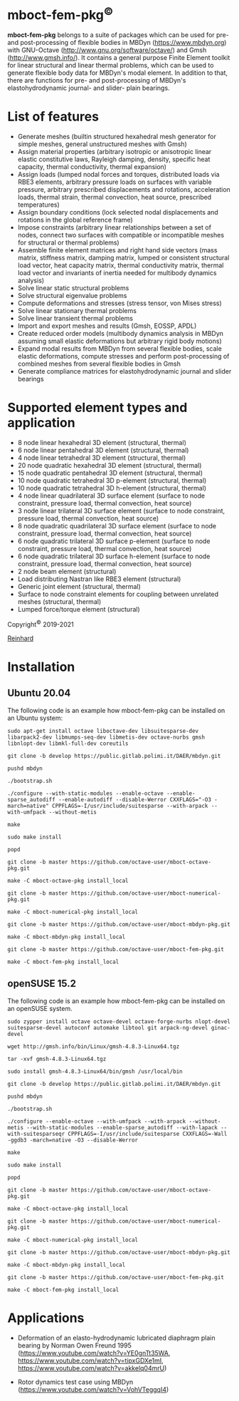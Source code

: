 # mboct-fem-pkg<sup>&copy;</sup>
**mboct-fem-pkg** belongs to a suite of packages which can be used for pre- and post-processing of flexible bodies in MBDyn (https://www.mbdyn.org) with GNU-Octave (http://www.gnu.org/software/octave/) and Gmsh (http://www.gmsh.info/).
It contains a general purpose Finite Element toolkit for linear structural and linear thermal problems, which can be used to generate flexible body data for MBDyn's modal element. 
In addition to that, there are functions for pre- and post-processing of MBDyn's elastohydrodynamic journal- and slider- plain bearings.

# List of features
  - Generate meshes (builtin structured hexahedral mesh generator for simple meshes, general unstructured meshes with Gmsh)
  - Assign material properties (arbitrary isotropic or anisotropic linear elastic constitutive laws, Rayleigh damping, density, specific heat capacity, thermal conductivity, thermal expansion)
  - Assign loads (lumped nodal forces and torques, distributed loads via RBE3 elements, arbitrary pressure loads on surfaces with variable pressure, arbitrary prescribed displacements and rotations, acceleration loads, thermal strain, thermal convection, heat source, prescribed temperatures)
  - Assign boundary conditions (lock selected nodal displacements and rotations in the global reference frame)
  - Impose constraints (arbitrary linear relationships between a set of nodes, connect two surfaces with compatible or incompatible meshes for structural or thermal problems)
  - Assemble finite element matrices and right hand side vectors (mass matrix, stiffness matrix, damping matrix, lumped or consistent structural load vector, heat capacity matrix, thermal conductivity matrix, thermal load vector and invariants of inertia needed for multibody dynamics analysis)
  - Solve linear static structural problems
  - Solve structural eigenvalue problems
  - Compute deformations and stresses (stress tensor, von Mises stress)
  - Solve linear stationary thermal problems
  - Solve linear transient thermal problems
  - Import and export meshes and results (Gmsh, EOSSP, APDL)
  - Create reduced order models (multibody dynamics analysis in MBDyn assuming small elastic deformations but arbitrary rigid body motions)
  - Expand modal results from MBDyn from several flexible bodies, scale elastic deformations, compute stresses and perform post-processing of combined meshes from several flexible bodies in Gmsh
  - Generate compliance matrices for elastohydrodynamic journal and slider bearings

# Supported element types and application
  - 8 node linear hexahedral 3D element (structural, thermal)
  - 6 node linear pentahedral 3D element (structural, thermal)
  - 4 node linear tetrahedral 3D element (structural, thermal)
  - 20 node quadratic hexahedral 3D element (structural, thermal)
  - 15 node quadratic pentahedral 3D element (structural, thermal)
  - 10 node quadratic tetrahedral 3D p-element (structural, thermal)
  - 10 node quadratic tetrahedral 3D h-element (structural, thermal)
  - 4 node linear quadrilateral 3D surface element (surface to node constraint, pressure load, thermal convection, heat source)
  - 3 node linear trilateral 3D surface element (surface to node constraint, pressure load, thermal convection, heat source)
  - 8 node quadratic quadrilateral 3D surface element (surface to node constraint, pressure load, thermal convection, heat source)
  - 6 node quadratic trilateral 3D surface p-element (surface to node constraint, pressure load, thermal convection, heat source)
  - 6 node quadratic trilateral 3D surface h-element (surface to node constraint, pressure load, thermal convection, heat source)
  - 2 node beam element (structural)
  - Load distributing Nastran like RBE3 element (structural)
  - Generic joint element (structural, thermal)
  - Surface to node constraint elements for coupling between unrelated meshes (structural, thermal)
  - Lumped force/torque element (structural)

Copyright<sup>&copy;</sup> 2019-2021

[Reinhard](mailto:octave-user@a1.net)

# Installation
  ## Ubuntu 20.04
  The following code is an example how mboct-fem-pkg can be installed on an Ubuntu system:
 
  `sudo apt-get install octave liboctave-dev libsuitesparse-dev libarpack2-dev libmumps-seq-dev libmetis-dev octave-nurbs gmsh libnlopt-dev libmkl-full-dev coreutils`

  `git clone -b develop https://public.gitlab.polimi.it/DAER/mbdyn.git`

  `pushd mbdyn`

  `./bootstrap.sh`

  `./configure --with-static-modules --enable-octave --enable-sparse_autodiff --enable-autodiff --disable-Werror CXXFLAGS="-O3 -march=native" CPPFLAGS=-I/usr/include/suitesparse --with-arpack --with-umfpack --without-metis`

  `make`

  `sudo make install`

  `popd`

  `git clone -b master https://github.com/octave-user/mboct-octave-pkg.git`

  `make -C mboct-octave-pkg install_local`

  `git clone -b master https://github.com/octave-user/mboct-numerical-pkg.git`

  `make -C mboct-numerical-pkg install_local`

  `git clone -b master https://github.com/octave-user/mboct-mbdyn-pkg.git`

  `make -C mboct-mbdyn-pkg install_local`

  `git clone -b master https://github.com/octave-user/mboct-fem-pkg.git`

  `make -C mboct-fem-pkg install_local`
  
  ## openSUSE 15.2
  The following code is an example how mboct-fem-pkg can be installed on an openSUSE system.
  
  `sudo zypper install octave octave-devel octave-forge-nurbs nlopt-devel suitesparse-devel autoconf automake libtool git arpack-ng-devel ginac-devel`

  `wget http://gmsh.info/bin/Linux/gmsh-4.8.3-Linux64.tgz`

  `tar -xvf gmsh-4.8.3-Linux64.tgz`

  `sudo install gmsh-4.8.3-Linux64/bin/gmsh /usr/local/bin`

  `git clone -b develop https://public.gitlab.polimi.it/DAER/mbdyn.git`

  `pushd mbdyn`

  `./bootstrap.sh`

  `./configure --enable-octave --with-umfpack --with-arpack --without-metis --with-static-modules --enable-sparse_autodiff --with-lapack --with-suitesparseqr CPPFLAGS=-I/usr/include/suitesparse CXXFLAGS=-Wall -ggdb3 -march=native -O3 --disable-Werror`

  `make`

  `sudo make install`

  `popd`

  `git clone -b master https://github.com/octave-user/mboct-octave-pkg.git`

  `make -C mboct-octave-pkg install_local`

  `git clone -b master https://github.com/octave-user/mboct-numerical-pkg.git`

  `make -C mboct-numerical-pkg install_local`

  `git clone -b master https://github.com/octave-user/mboct-mbdyn-pkg.git`

  `make -C mboct-mbdyn-pkg install_local`

  `git clone -b master https://github.com/octave-user/mboct-fem-pkg.git`

  `make -C mboct-fem-pkg install_local`
  
# Applications
  - Deformation of an elasto-hydrodynamic lubricated diaphragm plain bearing by Norman Owen Freund 1995 (https://www.youtube.com/watch?v=YE0gnTt35WA, https://www.youtube.com/watch?v=tipxGDXe1mI, https://www.youtube.com/watch?v=akkelq04mrU)
  
  - Rotor dynamics test case using MBDyn (https://www.youtube.com/watch?v=VohVTeggqI4)	
